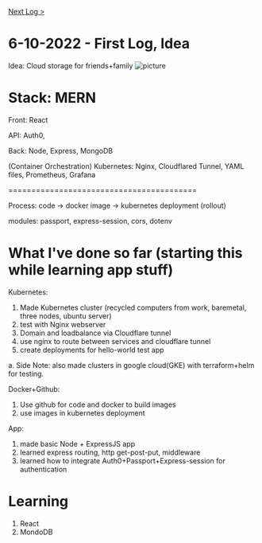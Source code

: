 [Next Log >](Logs/6-13-2022.md)  
# 6-10-2022 - First Log, Idea

Idea: Cloud storage for friends+family ![picture](https://user-images.githubusercontent.com/78708210/173171034-27e57244-d451-440e-bda4-9b5ac68f5c38.jpg)

Stack: MERN
=========================================
Front: React

API: Auth0, 

Back: Node, Express, MongoDB

(Container Orchestration) Kubernetes: Nginx, Cloudflared Tunnel, YAML files, Prometheus, Grafana

=========================================

Process: code -> docker image -> kubernetes deployment (rollout)

modules: passport, express-session, cors, dotenv



What I've done so far (starting this while learning app stuff)
=========================================

Kubernetes:
1. Made Kubernetes cluster (recycled computers from work, baremetal, three nodes, ubuntu server)
2. test with Nginx webserver
3. Domain and loadbalance via Cloudflare tunnel
4. use nginx to route between services and cloudflare tunnel
5. create deployments for hello-world test app

a. Side Note: also made clusters in google cloud(GKE) with terraform+helm for testing.

Docker+Github:
1. Use github for code and docker to build images
2. use images in kubernetes deployment

App:
1. made basic Node + ExpressJS app
2. learned express routing, http get-post-put, middleware
3. learned how to integrate Auth0+Passport+Express-session for authentication

Learning
============
1. React
2. MondoDB

